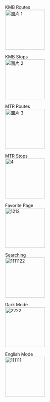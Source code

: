 KMB Routes</br>
<img width="128" alt="圖片 1" src="https://github.com/user-attachments/assets/708cd979-303b-4b6f-8809-39aab334a7bf" />



KMB Stops</br>
<img width="128" alt="圖片 2" src="https://github.com/user-attachments/assets/03eeecd7-e0bf-4fb8-b34f-2f6e94c0069d" />




MTR Routes</br>
<img width="128" alt="圖片 3" src="https://github.com/user-attachments/assets/0e2074cb-ace9-43c8-bc8b-3c09865c7a9a" />



MTR Stops</br>
<img width="128" alt="4" src="https://github.com/user-attachments/assets/b023acc7-bf84-47fb-90f9-553fd61e23bc" />



Favorite Page</br>
<img width="128" alt="1212" src="https://github.com/user-attachments/assets/0fa38112-1fe2-4a27-a52f-b31be9aa1aea" />




Searching</br>
<img width="128" alt="1111122" src="https://github.com/user-attachments/assets/18b5f539-b028-4d43-bfa8-3fafbd2da78c" />


Dark Mode</br>
<img width="128" alt="2222" src="https://github.com/user-attachments/assets/007d2974-e381-4277-ab80-90535f09db5d" />


English Mode</br>
<img width="128" alt="111111" src="https://github.com/user-attachments/assets/7836fb2b-193c-432d-b61d-15360cda5f38" />


